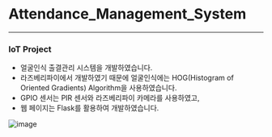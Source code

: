# Attendance_Management_System
---

### IoT Project
- 얼굴인식 출결관리 시스템을 개발하였습니다.
- 라즈베리파이에서 개발하였기 때문에 얼굴인식에는 HOG(Histogram of Oriented Gradients) Algorithm을 사용하였습니다.
- GPIO 센서는 PIR 센서와 라즈베리파이 카메라를 사용하였고,
- 웹 페이지는 Flask를 활용하여 개발하였습니다.

![image](https://user-images.githubusercontent.com/100373396/176835952-1e0a2cb5-a2b6-44c7-8768-397ab3470b21.png)

